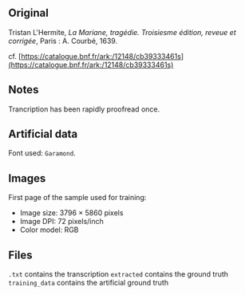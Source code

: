 ## Original
Tristan L'Hermite, _La Mariane, tragédie. Troisiesme édition, reveue et corrigée_,
Paris : A. Courbé, 1639.

cf. [https://catalogue.bnf.fr/ark:/12148/cb39333461s](https://catalogue.bnf.fr/ark:/12148/cb39333461s)

## Notes
Trancription has been rapidly proofread once.

## Artificial data
Font used: `Garamond`.

## Images

First page of the sample used for training:
- Image size: 3796 × 5860 pixels
- Image DPI: 72 pixels/inch
- Color model: RGB

## Files

```.txt``` contains the transcription
```extracted``` contains the ground truth
```training_data``` contains the artificial ground truth
